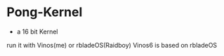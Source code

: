 # Pong-Kernel

- a 16 bit Kernel

run it with Vinos(me) or rbladeOS(Raidboy)
Vinos6 is based on rbladeOS

